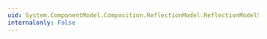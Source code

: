 ```yaml
---
uid: System.ComponentModel.Composition.ReflectionModel.ReflectionModelServices.GetImportingMember(System.ComponentModel.Composition.Primitives.ImportDefinition)
internalonly: False
---
```

